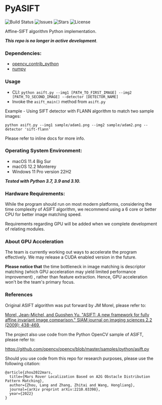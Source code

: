 # PyASIFT

![Build Status](https://img.shields.io/github/actions/workflow/status/Mars-Rover-Localization/PyASIFT/codeql-analysis.yml?branch=main&style=for-the-badge)
![Issues](https://img.shields.io/github/issues/Mars-Rover-Localization/PyASIFT?style=for-the-badge)
![Stars](https://img.shields.io/github/stars/Mars-Rover-Localization/PyASIFT?style=for-the-badge)
![License](https://img.shields.io/github/license/Mars-Rover-Localization/PyASIFT?style=for-the-badge)

Affine-SIFT algorithm Python implementation.

***This repo is no longer in active development***.

### Dependencies:
* [opencv_contrib_python](https://pypi.org/project/opencv-contrib-python/)
* [numpy](https://numpy.org)

### Usage
* CLI: `python asift.py --img1 [PATH_TO_FIRST_IMAGE] --img2 [PATH_TO_SECOND_IMAGE] --detector [DETECTOR_NAME]`
* Invoke the `asift_main()` method from `asift.py`

Example - Using SIFT detector with FLANN algorithm to match two sample images:
```
python asift.py --img1 sample/adam1.png --img2 sample/adam2.png --detector 'sift-flann'
```
Please refer to inline docs for more info.

### Operating System Environment:
* macOS 11.4 Big Sur
* macOS 12.2 Monterey
* Windows 11 Pro version 22H2

***Tested with Python 3.7, 3.9 and 3.10.***

### Hardware Requirements:
While the program should run on most modern platforms, considering the time complexity of ASIFT algorithm, we recommend using a 6 core or better CPU for better image matching speed.

Requirements regarding GPU will be added when we complete development of relating modules.

### About GPU Acceleration
The team is currently working out ways to accelerate the program effectively. We may release a CUDA enabled version in the future.

**Please notice that** the time bottleneck in image matching is descriptor matching (which GPU acceleration may yield limited performance improvement) , rather than feature extraction. Hence, GPU acceleration won't be the team's primary focus.

### References
Original ASIFT algorithm was put forward by JM Morel, please refer to:

[Morel, Jean-Michel, and Guoshen Yu. "ASIFT: A new framework for fully affine invariant image comparison." SIAM journal on imaging sciences 2.2 (2009): 438-469.](https://epubs.siam.org/doi/abs/10.1137/080732730)

The project also use code from the Python OpenCV sample of ASIFT, please refer to:

https://github.com/opencv/opencv/blob/master/samples/python/asift.py

Should you use code from this repo for research purposes, please use the following citation:
```
@article{zhou2022mars,
  title={Mars Rover Localization Based on A2G Obstacle Distribution Pattern Matching},
  author={Zhou, Lang and Zhang, Zhitai and Wang, Hongliang},
  journal={arXiv preprint arXiv:2210.03398},
  year={2022}
}
```
